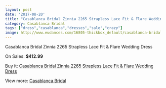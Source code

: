 ```yaml
---
layout: post
date: '2017-08-20'
title: "Casablanca Bridal Zinnia 2265 Strapless Lace Fit & Flare Wedding Dress"
category: Casablanca Bridal
tags: ["dress","casablanca","dresses","sale","crazy"]
image: http://www.eudances.com/16805-thickbox_default/casablanca-bridal-zinnia-2265-strapless-lace-fit-flare-wedding-dress.jpg
---
```

Casablanca Bridal Zinnia 2265 Strapless Lace Fit & Flare Wedding Dress

On Sales: **$412.99**
<a href="https://www.eudances.com/en/casablanca-bridal/4932-casablanca-bridal-zinnia-2265-strapless-lace-fit-flare-wedding-dress.html"><amp-img layout="responsive" width="600" height="600" src="//www.eudances.com/16805-thickbox_default/casablanca-bridal-zinnia-2265-strapless-lace-fit-flare-wedding-dress.jpg" alt="Casablanca Bridal Zinnia 2265 Strapless Lace Fit & Flare Wedding Dress 0" /></a>
<a href="https://www.eudances.com/en/casablanca-bridal/4932-casablanca-bridal-zinnia-2265-strapless-lace-fit-flare-wedding-dress.html"><amp-img layout="responsive" width="600" height="600" src="//www.eudances.com/16807-thickbox_default/casablanca-bridal-zinnia-2265-strapless-lace-fit-flare-wedding-dress.jpg" alt="Casablanca Bridal Zinnia 2265 Strapless Lace Fit & Flare Wedding Dress 1" /></a>
<a href="https://www.eudances.com/en/casablanca-bridal/4932-casablanca-bridal-zinnia-2265-strapless-lace-fit-flare-wedding-dress.html"><amp-img layout="responsive" width="600" height="600" src="//www.eudances.com/16806-thickbox_default/casablanca-bridal-zinnia-2265-strapless-lace-fit-flare-wedding-dress.jpg" alt="Casablanca Bridal Zinnia 2265 Strapless Lace Fit & Flare Wedding Dress 2" /></a>

Buy it: [Casablanca Bridal Zinnia 2265 Strapless Lace Fit & Flare Wedding Dress](https://www.eudances.com/en/casablanca-bridal/4932-casablanca-bridal-zinnia-2265-strapless-lace-fit-flare-wedding-dress.html "Casablanca Bridal Zinnia 2265 Strapless Lace Fit & Flare Wedding Dress")

View more: [Casablanca Bridal](https://www.eudances.com/en/4-casablanca-bridal "Casablanca Bridal")